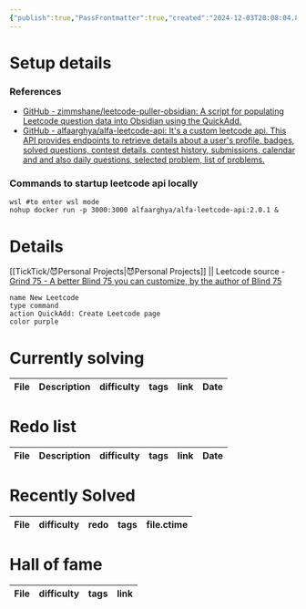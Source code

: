```yaml
---
{"publish":true,"PassFrontmatter":true,"created":"2024-12-03T20:08:04.895+05:30","updated":"2024-12-26T08:34:11.368+05:30"}
---
```


# Setup details
### References 
-  [GitHub - zimmshane/leetcode-puller-obsidian: A script for populating Leetcode question data into Obsidian using the QuickAdd.](https://github.com/zimmshane/leetcode-puller-obsidian)
- [GitHub - alfaarghya/alfa-leetcode-api: It's a custom leetcode api. This API provides endpoints to retrieve details about a user's profile, badges, solved questions, contest details, contest history, submissions, calendar and and also daily questions, selected problem, list of problems.](https://github.com/alfaarghya/alfa-leetcode-api)
### Commands to startup leetcode api locally

```shell
wsl #to enter wsl mode
nohup docker run -p 3000:3000 alfaarghya/alfa-leetcode-api:2.0.1 &
```


# Details 
[[TickTick/😈Personal Projects\|😈Personal Projects]]  || Leetcode source - [Grind 75 - A better Blind 75 you can customize, by the author of Blind 75](https://www.techinterviewhandbook.org/grind75/?hours=5&weeks=26)

```button
name New Leetcode
type command
action QuickAdd: Create Leetcode page
color purple
```

# Currently solving
| File | Description | difficulty | tags | link | Date |
| ---- | ----------- | ---------- | ---- | ---- | ---- |


# Redo list 
| File | Description | difficulty | tags | link | Date |
| ---- | ----------- | ---------- | ---- | ---- | ---- |


# Recently Solved
| File | difficulty | redo | tags | file.ctime |
| ---- | ---------- | ---- | ---- | ---------- |


# Hall of fame
| File | difficulty | tags | link |
| ---- | ---------- | ---- | ---- |


